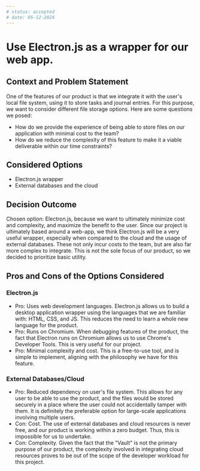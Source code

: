 ```yaml
---
# status: accepted
# date: 05-12-2024
---
```


# Use Electron.js as a wrapper for our web app.

## Context and Problem Statement

One of the features of our product is that we integrate it with the user's local file system, using it to store tasks and journal entries. For this purpose, we want to consider different file storage options. Here are some questions we posed:

- How do we provide the experience of being able to store files on our application with minimal cost to the team?
- How do we reduce the complexity of this feature to make it a viable deliverable within our time constraints?

## Considered Options

- Electron.js wrapper
- External databases and the cloud

## Decision Outcome

Chosen option: Electron.js, because we want to ultimately minimize cost and complexity, and maximize the benefit to the user. Since our project is ultimately based around a web-app, we think Electron.js will be a very useful wrapper, especially when compared to the cloud and the usage of external databases. These not only incur costs to the team, but are also far more complex to integrate. This is not the sole focus of our product, so we decided to prioritize basic utility.

## Pros and Cons of the Options Considered

### Electron.js

- Pro: Uses web development languages. Electron.js allows us to build a desktop application wrapper using the languages that we are familiar with: HTML, CSS, and JS. This reduces the need to learn a whole new language for the product.
- Pro: Runs on Chromium. When debugging features of the product, the fact that Electron runs on Chromium allows us to use Chrome's Developer Tools. This is very useful for our project.
- Pro: Minimal complexity and cost. This is a free-to-use tool, and is simple to implement, aligning with the philosophy we have for this feature.

### External Databases/Cloud

- Pro: Reduced dependency on user's file system. This allows for any user to be able to use the product, and the files would be stored securely in a place where the user could not accidentally tamper with them. It is definitely the preferable option for large-scale applications involving multiple users.
- Con: Cost. The use of external databases and cloud resources is never free, and our product is working within a zero budget. Thus, this is impossible for us to undertake.
- Con: Complexity. Given the fact that the "Vault" is not the primary purpose of our product, the complexity involved in integrating cloud resources proves to be out of the scope of the developer workload for this project.
